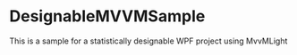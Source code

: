 DesignableMVVMSample
====================
This is a sample for a statistically designable WPF project using MvvMLight